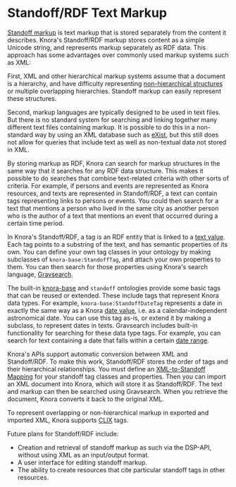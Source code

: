 <!---
Copyright © 2015-2021 the contributors (see Contributors.md).

This file is part of DSP — DaSCH Service Platform.

DSP is free software: you can redistribute it and/or modify
it under the terms of the GNU Affero General Public License as published
by the Free Software Foundation, either version 3 of the License, or
(at your option) any later version.

DSP is distributed in the hope that it will be useful,
but WITHOUT ANY WARRANTY; without even the implied warranty of
MERCHANTABILITY or FITNESS FOR A PARTICULAR PURPOSE.  See the
GNU Affero General Public License for more details.

You should have received a copy of the GNU Affero General Public
License along with DSP. If not, see <http://www.gnu.org/licenses/>.
-->

# Standoff/RDF Text Markup

[Standoff markup](https://lexiconse.uantwerpen.be/index.php/lexicon/markup-standoff/)
is text markup that is stored separately from the content it describes. Knora's Standoff/RDF markup stores content as a
simple Unicode string, and represents markup separately as RDF data. This approach has some advantages over commonly
used markup systems such as XML:

First, XML and other hierarchical markup systems assume that a document is a hierarchy, and have difficulty representing
[non-hierarchical structures](http://www.tei-c.org/release/doc/tei-p5-doc/en/html/NH.html)
or multiple overlapping hierarchies. Standoff markup can easily represent these structures.

Second, markup languages are typically designed to be used in text files. But there is no standard system for searching
and linking together many different text files containing markup. It is possible to do this in a non-standard way by
using an XML database such as [eXist](http://exist-db.org), but this still does not allow for queries that include text
as well as non-textual data not stored in XML.

By storing markup as RDF, Knora can search for markup structures in the same way that it searches for any RDF data
structure. This makes it possible to do searches that combine text-related criteria with other sorts of criteria. For
example, if persons and events are represented as Knora resources, and texts are represented in Standoff/RDF, a text can
contain tags representing links to persons or events. You could then search for a text that mentions a person who lived
in the same city as another person who is the author of a text that mentions an event that occurred during a certain
time period.

In Knora's Standoff/RDF, a tag is an RDF entity that is linked to a
[text value](../02-knora-ontologies/knora-base.md#textvalue). Each tag points to a substring of the text, and has
semantic properties of its own. You can define your own tag classes in your ontology by making subclasses
of `knora-base:StandoffTag`, and attach your own properties to them. You can then search for those properties using
Knora's search language,
[Gravsearch](../03-apis/api-v2/query-language.md).

The built-in [knora-base](../02-knora-ontologies/knora-base.md) and `standoff` ontologies provide some basic tags that
can be reused or extended. These include tags that represent Knora data types. For example, `knora-base:StandoffDateTag`
represents a date in exactly the same way as a Knora [date value](../02-knora-ontologies/knora-base.md#datevalue), i.e.
as a calendar-independent astronomical date. You can use this tag as-is, or extend it by making a subclass, to represent
dates in texts. Gravsearch includes built-in functionality for searching for these data type tags. For example, you can
search for text containing a date that falls within a
certain [date range](../03-apis/api-v2/query-language.md#matching-standoff-dates).

Knora's APIs support automatic conversion between XML and Standoff/RDF. To make this work, Standoff/RDF stores the order
of tags and their hierarchical relationships. You must define an
[XML-to-Standoff Mapping](../03-apis/api-v2/xml-to-standoff-mapping.md) for your standoff tag classes and properties.
Then you can import an XML document into Knora, which will store it as Standoff/RDF. The text and markup can then be
searched using Gravsearch. When you retrieve the document, Knora converts it back to the original XML.

To represent overlapping or non-hierarchical markup in exported and imported XML, Knora supports
[CLIX](http://conferences.idealliance.org/extreme/html/2004/DeRose01/EML2004DeRose01.html#t6) tags.

Future plans for Standoff/RDF include:

- Creation and retrieval of standoff markup as such via the DSP-API, without using XML as an input/output format.
- A user interface for editing standoff markup.
- The ability to create resources that cite particular standoff tags in other resources.
